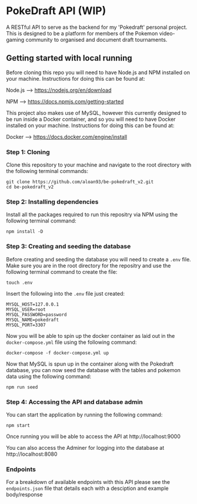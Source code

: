 # PokeDraft API (WIP)

A RESTful API to serve as the backend for my 'Pokedraft' personal project. This is designed to be a platform for members of the Pokemon video-gaming community to organised and document draft tournaments.

## Getting started with local running

Before cloning this repo you will need to have Node.js and NPM installed on your machine. Instructions for doing this can be found at:

Node.js --> https://nodejs.org/en/download

NPM --> https://docs.npmjs.com/getting-started

This project also makes use of MySQL, however this currently designed to be run inside a Docker container, and so you will need to have Docker installed on your machine. Instructions for doing this can be found at:

Docker --> https://docs.docker.com/engine/install

### Step 1: Cloning

Clone this repository to your machine and navigate to the root directory with the following terminal commands:

```
git clone https://github.com/aloan93/be-pokedraft_v2.git
cd be-pokedraft_v2
```

### Step 2: Installing dependencies

Install all the packages required to run this repositry via NPM using the following terminal command:

```
npm install -D
```

### Step 3: Creating and seeding the database

Before creating and seeding the database you will need to create a `.env` file. Make sure you are in the root directory for the repositry and use the following terminal command to create the file:

```
touch .env
```

Insert the following into the `.env` file just created:

```
MYSQL_HOST=127.0.0.1
MYSQL_USER=root
MYSQL_PASSWORD=password
MYSQL_NAME=pokedraft
MYSQL_PORT=3307
```

Now you will be able to spin up the docker container as laid out in the `docker-compose.yml` file using the following command:

```
docker-compose -f docker-compose.yml up
```

Now that MySQL is spun up in the container along with the Pokedraft database, you can now seed the database with the tables and pokemon data using the following command:

```
npm run seed
```

### Step 4: Accessing the API and database admin

You can start the application by running the following command:

```
npm start
```

Once running you will be able to access the API at http://localhost:9000

You can also access the Adminer for logging into the database at http://localhost:8080

### Endpoints

For a breakdown of available endpoints with this API please see the `endpoints.json` file that details each with a desciption and example body/response

